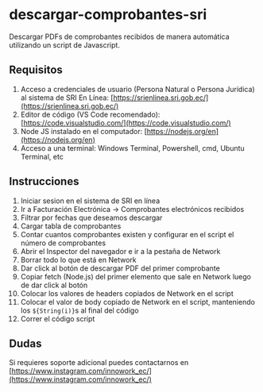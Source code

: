 # descargar-comprobantes-sri
Descargar PDFs de comprobantes recibidos de manera automática utilizando un script de Javascript.

## Requisitos

1. Acceso a credenciales de usuario (Persona Natural o Persona Jurídica) al sistema de SRI En Línea: [https://srienlinea.sri.gob.ec/](https://srienlinea.sri.gob.ec/)
2. Editor de código (VS Code recomendado): [https://code.visualstudio.com/](https://code.visualstudio.com/)
3. Node JS instalado en el computador: [https://nodejs.org/en](https://nodejs.org/en)
4. Acceso a una terminal: Windows Terminal, Powershell, cmd, Ubuntu Terminal, etc

## Instrucciones

1. Iniciar sesion en el sistema de SRI en línea
2. Ir a Facturación Electrónica -> Comprobantes electrónicos recibidos
3. Filtrar por fechas que deseamos descargar
4. Cargar tabla de comprobantes
5. Contar cuantos comprobantes existen y configurar en el script el número de comprobantes
6. Abrir el Inspector del navegador e ir a la pestaña de Network
7. Borrar todo lo que está en Network
8. Dar click al botón de descargar PDF del primer comprobante
9. Copiar fetch (Node.js) del primer elemento que sale en Network luego de dar click al botón
10. Colocar los valores de headers copiados de Network en el script
11. Colocar el valor de body copiado de Network en el script, manteniendo los `${String(i)}`s al final del código
12. Correr el código script


## Dudas

Si requieres soporte adicional puedes contactarnos en [https://www.instagram.com/innowork_ec/](https://www.instagram.com/innowork_ec/)
